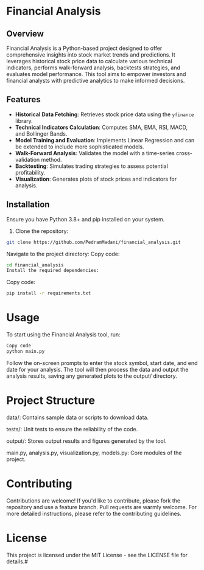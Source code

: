 # Financial Analysis

## Overview

Financial Analysis is a Python-based project designed to offer comprehensive insights into stock market trends and predictions. It leverages historical stock price data to calculate various technical indicators, performs walk-forward analysis, backtests strategies, and evaluates model performance. This tool aims to empower investors and financial analysts with predictive analytics to make informed decisions.

## Features

- **Historical Data Fetching**: Retrieves stock price data using the `yfinance` library.
- **Technical Indicators Calculation**: Computes SMA, EMA, RSI, MACD, and Bollinger Bands.
- **Model Training and Evaluation**: Implements Linear Regression and can be extended to include more sophisticated models.
- **Walk-Forward Analysis**: Validates the model with a time-series cross-validation method.
- **Backtesting**: Simulates trading strategies to assess potential profitability.
- **Visualization**: Generates plots of stock prices and indicators for analysis.

## Installation

Ensure you have Python 3.8+ and pip installed on your system.

1. Clone the repository:

```bash
git clone https://github.com/PedramMadani/financial_analysis.git
```
Navigate to the project directory:
Copy code:
```bash
cd financial_analysis
Install the required dependencies:
```
Copy code:
```bash
pip install -r requirements.txt
```
# Usage
To start using the Financial Analysis tool, run:

```bash
Copy code
python main.py
```
Follow the on-screen prompts to enter the stock symbol, start date, and end date for your analysis. The tool will then process the data and output the analysis results, saving any generated plots to the output/ directory.

# Project Structure
data/: Contains sample data or scripts to download data.

tests/: Unit tests to ensure the reliability of the code.

output/: Stores output results and figures generated by the tool.

main.py, analysis.py, visualization.py, models.py: Core modules of the project.

# Contributing
Contributions are welcome! If you'd like to contribute, please fork the repository and use a feature branch. Pull requests are warmly welcome. For more detailed instructions, please refer to the contributing guidelines.

# License
This project is licensed under the MIT License - see the LICENSE file for details.#
